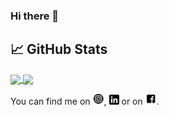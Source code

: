 ### Hi there 👋

## &#x1f4c8; GitHub Stats

<a href="https://github.com/EmanuelPutura/EmanuelPutura">
  <img align="center" src="https://github-readme-stats.vercel.app/api/top-langs/?username=emanuelputura&hide=cmake,makefile&show_icons=true&theme=dark" />
</a>
<a href="https://github.com/EmanuelPutura/EmanuelPutura">
  <img align="center" src="https://github-readme-stats.vercel.app/api?username=emanuelputura&hide=contribs,prs,issues&count_private=true&show_icons=true&theme=dark" />
</a>

<!-- (https://github-readme-stats.vercel.app/api?username=emanuelputura&hide=contribs,prs,issues&count_private=true&show_icons=true&theme=dark)]
(https://github-readme-stats.vercel.app/api/top-langs/?username=emanuelputura&hide=cmake,makefile&layout=compact&show_icons=true&theme=dark)] -->

You can find me on [![Instagram][1.2]][2], [![LinkedIn][1.1]][1] or on [![Facebook][1.3]][3].

<!-- Icons -->

[1.1]: https://github.com/EmanuelPutura/EmanuelPutura/blob/main/linkedin_icon.png (LinkedIn icon without padding)
[1.2]: https://github.com/EmanuelPutura/EmanuelPutura/blob/main/instagram_icon.png
[1.3]: https://github.com/EmanuelPutura/EmanuelPutura/blob/main/facebook_icon.png

<!-- Links to your social media accounts -->

[1]: https://www.linkedin.com/in/emanuel-vasile-putura-778898172/
[2]: https://www.instagram.com/emanuel_putura/
[3]: https://www.facebook.com/putura.emanuel


<!--
**EmanuelPutura/EmanuelPutura** is a ✨ _special_ ✨ repository because its `README.md` (this file) appears on your GitHub profile.

Here are some ideas to get you started:

- 🔭 I’m currently working on ...
- 🌱 I’m currently learning ...
- 👯 I’m looking to collaborate on ...
- 🤔 I’m looking for help with ...
- 💬 Ask me about ...
- 📫 How to reach me: ...
- 😄 Pronouns: ...
- ⚡ Fun fact: ...
-->
